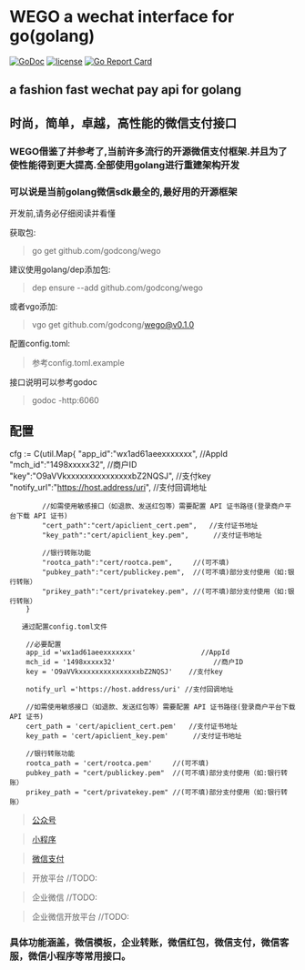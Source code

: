 # WEGO a wechat interface for go(golang)

[![GoDoc](https://godoc.org/github.com/godcong/wego?status.svg)](http://godoc.org/github.com/godcong/wego)
[![license](https://img.shields.io/github/license/godcong/wego.svg)](https://github.com/godcong/wego/blob/master/LICENSE)
[![Go Report Card](https://goreportcard.com/badge/github.com/godcong/wego)](https://goreportcard.com/report/github.com/godcong/wego)

## a fashion fast wechat pay api for golang
## 时尚，简单，卓越，高性能的微信支付接口
### WEGO借鉴了并参考了,当前许多流行的开源微信支付框架.并且为了使性能得到更大提高.全部使用golang进行重建架构开发
### 可以说是当前golang微信sdk最全的,最好用的开源框架

开发前,请务必仔细阅读并看懂

获取包:
> go get github.com/godcong/wego

建议使用golang/dep添加包:
> dep ensure --add github.com/godcong/wego

或者vgo添加:
> vgo get github.com/godcong/wego@v0.1.0 

配置config.toml:
> 参考config.toml.example

接口说明可以参考godoc
> godoc -http:6060

## 配置
  cfg := C(util.Map{
            "app_id":"wx1ad61aeexxxxxxx",                //AppId
            "mch_id":"1498xxxxx32",                        //商户ID
            "key":"O9aVVkxxxxxxxxxxxxxxxbZ2NQSJ",    //支付key
            "notify_url":"https://host.address/uri", //支付回调地址

            //如需使用敏感接口（如退款、发送红包等）需要配置 API 证书路径(登录商户平台下载 API 证书)
            "cert_path":"cert/apiclient_cert.pem",   //支付证书地址
            "key_path":"cert/apiclient_key.pem",      //支付证书地址

            //银行转账功能
            "rootca_path":"cert/rootca.pem",     //(可不填)
            "pubkey_path":"cert/publickey.pem",  //(可不填)部分支付使用（如:银行转账）
            "prikey_path":"cert/privatekey.pem", //(可不填)部分支付使用（如:银行转账）
        }

       通过配置config.toml文件

        //必要配置
        app_id ='wx1ad61aeexxxxxxx'                //AppId
        mch_id = '1498xxxxx32'                        //商户ID
        key = 'O9aVVkxxxxxxxxxxxxxxxbZ2NQSJ'    //支付key

        notify_url ='https://host.address/uri' //支付回调地址

        //如需使用敏感接口（如退款、发送红包等）需要配置 API 证书路径(登录商户平台下载 API 证书)
        cert_path = 'cert/apiclient_cert.pem'   //支付证书地址
        key_path = 'cert/apiclient_key.pem'      //支付证书地址

        //银行转账功能
        rootca_path = 'cert/rootca.pem'     //(可不填)
        pubkey_path = "cert/publickey.pem"  //(可不填)部分支付使用（如:银行转账）
        prikey_path = "cert/privatekey.pem" //(可不填)部分支付使用（如:银行转账）


> [公众号](https://github.com/godcong/wego/blob/master/app/official/README.md)

> [小程序](https://github.com/godcong/wego/blob/master/app/mini/README.md)

> [微信支付](https://github.com/godcong/wego/blob/master/app/payment/README.md)

> 开放平台 //TODO:

> 企业微信 //TODO:

> 企业微信开放平台 //TODO:

### 具体功能涵盖，微信模板，企业转账，微信红包，微信支付，微信客服，微信小程序等常用接口。
